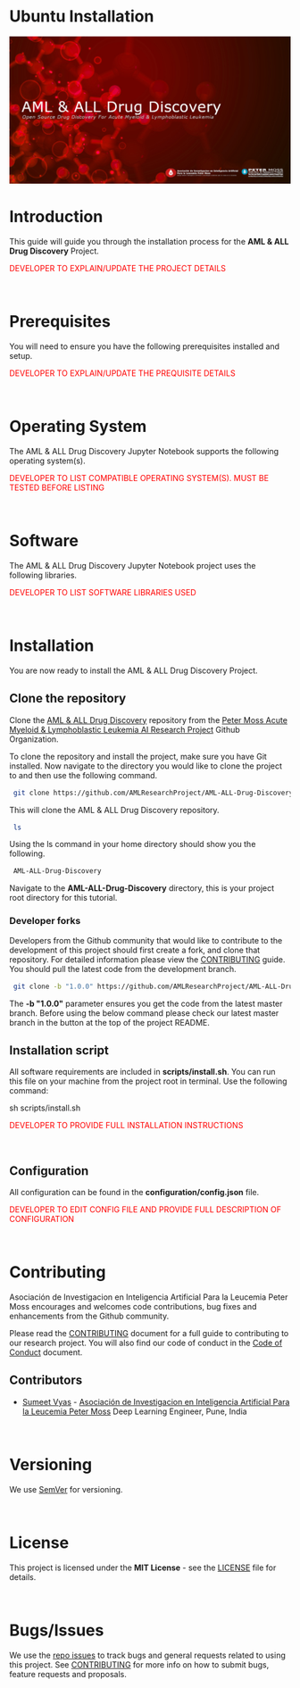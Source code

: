 # Ubuntu Installation

![AML & ALL Drug Discovery](../img/project-banner.jpg)

# Introduction
This guide will guide you through the installation process for the **AML & ALL Drug Discovery** Project.

<font color='red'>DEVELOPER TO EXPLAIN/UPDATE THE PROJECT DETAILS</font>

&nbsp;

# Prerequisites
You will need to ensure you have the following prerequisites installed and setup.

<font color='red'>DEVELOPER TO EXPLAIN/UPDATE THE PREQUISITE DETAILS</font>

&nbsp;

# Operating System
The AML & ALL Drug Discovery Jupyter Notebook supports the following operating system(s).

<font color='red'>DEVELOPER TO LIST COMPATIBLE OPERATING SYSTEM(S). MUST BE TESTED BEFORE LISTING</font>

&nbsp;

# Software
The AML & ALL Drug Discovery Jupyter Notebook project uses the following libraries.

<font color='red'>DEVELOPER TO LIST SOFTWARE LIBRARIES USED</font>

&nbsp;

# Installation
You are now ready to install the AML & ALL Drug Discovery Project.

## Clone the repository

Clone the [AML & ALL Drug Discovery](https://github.com/AMLResearchProject/AML-ALL-Drug-Discovery " AML & ALL Drug Discovery") repository from the [Peter Moss Acute Myeloid & Lymphoblastic Leukemia AI Research Project](https://github.com/AMLResearchProject "Peter Moss Acute Myeloid & Lymphoblastic Leukemia AI Research Project") Github Organization.

To clone the repository and install the project, make sure you have Git installed. Now navigate to the directory you would like to clone the project to and then use the following command.

``` bash
 git clone https://github.com/AMLResearchProject/AML-ALL-Drug-Discovery.git
```

This will clone the AML & ALL Drug Discovery repository.

``` bash
 ls
```

Using the ls command in your home directory should show you the following.

``` bash
 AML-ALL-Drug-Discovery
```

Navigate to the **AML-ALL-Drug-Discovery** directory, this is your project root directory for this tutorial.

### Developer forks

Developers from the Github community that would like to contribute to the development of this project should first create a fork, and clone that repository. For detailed information please view the [CONTRIBUTING](https://github.com/AMLResearchProject/Contributing-Guide/blob/main/CONTRIBUTING.md "CONTRIBUTING") guide. You should pull the latest code from the development branch.

``` bash
 git clone -b "1.0.0" https://github.com/AMLResearchProject/AML-ALL-Drug-Discovery.git
```

The **-b "1.0.0"** parameter ensures you get the code from the latest master branch. Before using the below command please check our latest master branch in the button at the top of the project README.

## Installation script
All software requirements are included in **scripts/install.sh**. You can run this file on your machine from the project root in terminal. Use the following command:

 sh scripts/install.sh

<font color='red'>DEVELOPER TO PROVIDE FULL INSTALLATION INSTRUCTIONS</font>

&nbsp;

## Configuration

All configuration can be found in the **configuration/config.json** file.

<font color='red'>DEVELOPER TO EDIT CONFIG FILE AND PROVIDE FULL DESCRIPTION OF CONFIGURATION</font>

&nbsp;

# Contributing
Asociación de Investigacion en Inteligencia Artificial Para la Leucemia Peter Moss encourages and welcomes code contributions, bug fixes and enhancements from the Github community.

Please read the [CONTRIBUTING](https://github.com/AMLResearchProject/Contributing-Guide/blob/main/CONTRIBUTING.md "CONTRIBUTING") document for a full guide to contributing to our research project. You will also find our code of conduct in the [Code of Conduct](https://github.com/AMLResearchProject/Contributing-Guide/blob/main/CODE-OF-CONDUCT.md) document.

## Contributors
- [Sumeet Vyas](https://www.leukemiaairesearch.com/association/volunteers/sumeet-vyas "Sumeet Vyas") - [Asociación de Investigacion en Inteligencia Artificial Para la Leucemia Peter Moss](https://www.leukemiaresearchassociation.ai "Asociación de Investigacion en Inteligencia Artificial Para la Leucemia Peter Moss") Deep Learning Engineer, Pune, India

&nbsp;

# Versioning
We use [SemVer](https://semver.org/) for versioning.

&nbsp;

# License
This project is licensed under the **MIT License** - see the [LICENSE](https://github.com/AMLResearchProject/AML-ALL-Drug-Discovery/blob/main/LICENSE "LICENSE") file for details.

&nbsp;

# Bugs/Issues
We use the [repo issues](https://github.com/AMLResearchProject/AML-ALL-Drug-Discovery/issues "repo issues") to track bugs and general requests related to using this project. See [CONTRIBUTING](https://github.com/AMLResearchProject/Contributing-Guide/blob/main/CONTRIBUTING.md "CONTRIBUTING") for more info on how to submit bugs, feature requests and proposals.